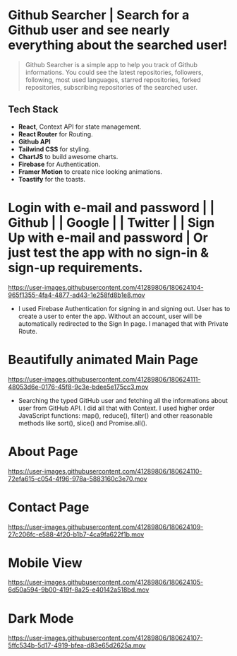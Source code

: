 
# Github Searcher | Search for a Github user and see nearly everything about the searched user!

> Github Searcher is a simple app to help you track of Github informations. You could see the latest repositories, followers, following, most used languages, starred repositories, forked repositories, subscribing repositories of the searched user.


## Tech Stack
- **React**, Context API for state management.
- **React Router** for Routing.
- **Github API**
- **Tailwind CSS** for styling.
- **ChartJS** to build awesome charts.
- **Firebase** for Authentication.
- **Framer Motion** to create nice looking animations.
- **Toastify** for the toasts.

# Login with e-mail and password | | Github | | Google | | Twitter | | Sign Up with e-mail and password  | Or just test the app with no sign-in & sign-up requirements.

https://user-images.githubusercontent.com/41289806/180624104-965f1355-4fa4-4877-ad43-1e258fd8b1e8.mov

- I used Firebase Authentication for signing in and signing out. User has to create a user to enter the app. Without an account, user will be automatically redirected to the Sign In page. I managed that with Private Route.

# Beautifully animated Main Page

https://user-images.githubusercontent.com/41289806/180624111-48053d6e-0176-45f8-9c3e-bdee5e175cc3.mov

- Searching the typed GitHub user and fetching all the informations about user from GitHub API. I did all that with Context. I used higher order JavaScript functions: map(), reduce(), filter() and other reasonable methods like sort(), slice() and Promise.all().

# About Page

https://user-images.githubusercontent.com/41289806/180624110-72efa615-c054-4f96-978a-5883160c3e70.mov

# Contact Page

https://user-images.githubusercontent.com/41289806/180624109-27c206fc-e588-4f20-b1b7-4ca9fa622f1b.mov

# Mobile View

https://user-images.githubusercontent.com/41289806/180624105-6d50a594-9b00-419f-8a25-e40142a518bd.mov

# Dark Mode

https://user-images.githubusercontent.com/41289806/180624107-5ffc534b-5d17-4919-bfea-d83e65d2625a.mov


















